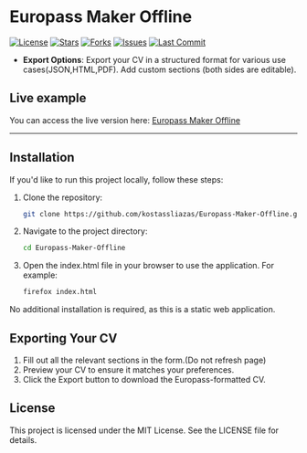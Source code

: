 # Europass Maker Offline
[![License](https://img.shields.io/github/license/KostasSliazas/Europass-Maker-Offline)](LICENSE)
[![Stars](https://img.shields.io/github/stars/KostasSliazas/Europass-Maker-Offline?style=social)](https://github.com/KostasSliazas/Europass-Maker-Offline/stargazers)
[![Forks](https://img.shields.io/github/forks/KostasSliazas/Europass-Maker-Offline?style=social)](https://github.com/KostasSliazas/Europass-Maker-Offline/forks)
[![Issues](https://img.shields.io/github/issues/KostasSliazas/Europass-Maker-Offline)](https://github.com/KostasSliazas/Europass-Maker-Offline/issues)
[![Last Commit](https://img.shields.io/github/last-commit/KostasSliazas/Europass-Maker-Offline)](https://github.com/KostasSliazas/Europass-Maker-Offline/commits)

- **Export Options**: Export your CV in a structured format for various use cases(JSON,HTML,PDF). Add custom sections (both sides are editable).

## Live example

You can access the live version here: [Europass Maker Offline](https://kostassliazas.github.io/Europass-Maker-Offline/)

---

## Installation

If you'd like to run this project locally, follow these steps:

1. Clone the repository:
   ```bash
   git clone https://github.com/kostassliazas/Europass-Maker-Offline.git

2. Navigate to the project directory:
   ```bash
   cd Europass-Maker-Offline

3. Open the index.html file in your browser to use the application. For example:
   ```bash
   firefox index.html
   
No additional installation is required, as this is a static web application.

## Exporting Your CV

1. Fill out all the relevant sections in the form.(Do not refresh page)
2. Preview your CV to ensure it matches your preferences.
3. Click the Export button to download the Europass-formatted CV.      

## License

This project is licensed under the MIT License. See the LICENSE file for details.
